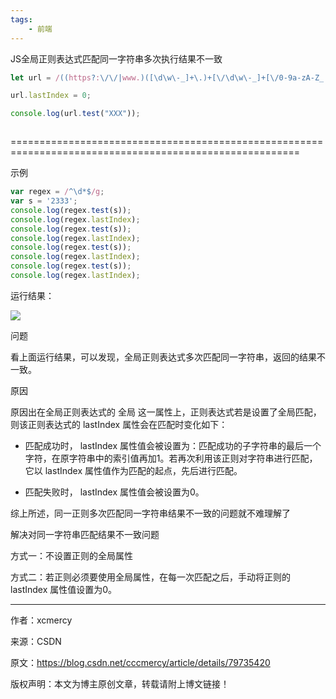```yaml
---
tags:
    - 前端
---
```


JS全局正则表达式匹配同一字符串多次执行结果不一致



```javascript
let url = /((https?:\/\/|www.)([\d\w\-_]+\.)+[\/\d\w\-_]+[\/0-9a-zA-Z_!~*'().;?:@&=+$,%#-]*)(?![^<]*\s*['"])(?![^<]*<\/\s*a\s*>)/ig;

url.lastIndex = 0;

console.log(url.test("XXX"));



```



========================================================================================================



示例

```javascript
var regex = /^\d*$/g;
var s = '2333';
console.log(regex.test(s));
console.log(regex.lastIndex);
console.log(regex.test(s));
console.log(regex.lastIndex);
console.log(regex.test(s));
console.log(regex.lastIndex);
console.log(regex.test(s));
console.log(regex.lastIndex);

```



运行结果： 

![](https://img-blog.csdn.net/2018032822151990?watermark/2/text/aHR0cHM6Ly9ibG9nLmNzZG4ubmV0L2NjY21lcmN5/font/5a6L5L2T/fontsize/400/fill/I0JBQkFCMA==/dissolve/70)



问题

看上面运行结果，可以发现，全局正则表达式多次匹配同一字符串，返回的结果不一致。



原因

原因出在全局正则表达式的 全局 这一属性上，正则表达式若是设置了全局匹配，则该正则表达式的 lastIndex 属性会在匹配时变化如下： 

- 匹配成功时， lastIndex 属性值会被设置为：匹配成功的子字符串的最后一个字符，在原字符串中的索引值再加1。若再次利用该正则对字符串进行匹配，它以 lastIndex 属性值作为匹配的起点，先后进行匹配。 

- 匹配失败时， lastIndex 属性值会被设置为0。



综上所述，同一正则多次匹配同一字符串结果不一致的问题就不难理解了



解决对同一字符串匹配结果不一致问题

方式一：不设置正则的全局属性

方式二：若正则必须要使用全局属性，在每一次匹配之后，手动将正则的 lastIndex 属性值设置为0。

--------------------- 

作者：xcmercy 

来源：CSDN 

原文：https://blog.csdn.net/cccmercy/article/details/79735420 

版权声明：本文为博主原创文章，转载请附上博文链接！

